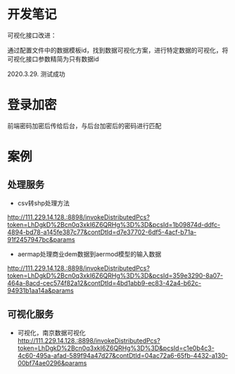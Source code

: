 # 开发笔记

可视化接口改进：

通过配置文件中的数据模板id，找到数据可视化方案，进行特定数据的可视化，将可视化接口参数精简为只有数据id

2020.3.29. 测试成功


# 登录加密

前端密码加密后传给后台，与后台加密后的密码进行匹配


# 案例

## 处理服务

- csv转shp处理方法

http://111.229.14.128.:8898/invokeDistributedPcs?token=LhDgkD%2Bcn0q3xkI6Z6QRHg%3D%3D&pcsId=1b09874d-ddfc-4894-bd78-a145fe387c77&contDtId=d7e37702-6df5-4acf-b71a-91f2457947bc&params


- aermap处理商业dem数据到aermod模型的输入数据

http://111.229.14.128.:8898/invokeDistributedPcs?token=LhDgkD%2Bcn0q3xkI6Z6QRHg%3D%3D&pcsId=359e3290-8a07-464a-8acd-cec574f82a12&contDtId=4bd1abb9-ec83-42a4-b62c-94931b1aa14a&params

## 可视化服务
- 可视化，南京数据可视化
http://111.229.14.128.:8898/invokeDistributedPcs?token=LhDgkD%2Bcn0q3xkI6Z6QRHg%3D%3D&pcsId=c1e0b4c3-4c60-495a-afad-589f94a47d27&contDtId=04ac72a6-65fb-4432-a130-00bf74ae0296&params